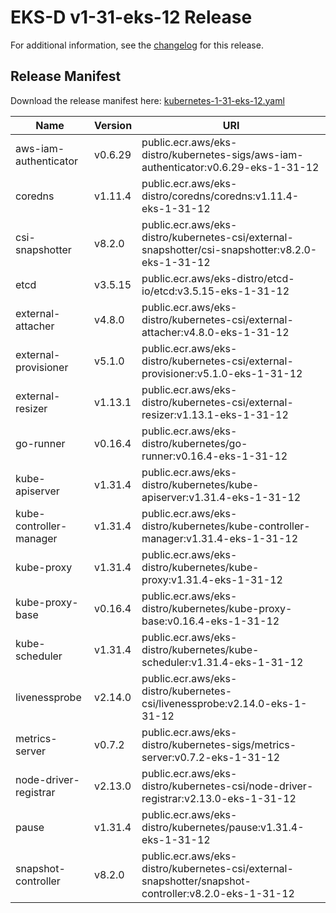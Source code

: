 # EKS-D v1-31-eks-12 Release

For additional information, see the [changelog](CHANGELOG-v1-31-eks-12.md) for this release.

## Release Manifest

Download the release manifest here: [kubernetes-1-31-eks-12.yaml](https://distro.eks.amazonaws.com/kubernetes-1-31/kubernetes-1-31-eks-12.yaml)

| Name | Version | URI |
|------|---------|-----|
| aws-iam-authenticator | v0.6.29 | public.ecr.aws/eks-distro/kubernetes-sigs/aws-iam-authenticator:v0.6.29-eks-1-31-12 |
| coredns | v1.11.4 | public.ecr.aws/eks-distro/coredns/coredns:v1.11.4-eks-1-31-12 |
| csi-snapshotter | v8.2.0 | public.ecr.aws/eks-distro/kubernetes-csi/external-snapshotter/csi-snapshotter:v8.2.0-eks-1-31-12 |
| etcd | v3.5.15 | public.ecr.aws/eks-distro/etcd-io/etcd:v3.5.15-eks-1-31-12 |
| external-attacher | v4.8.0 | public.ecr.aws/eks-distro/kubernetes-csi/external-attacher:v4.8.0-eks-1-31-12 |
| external-provisioner | v5.1.0 | public.ecr.aws/eks-distro/kubernetes-csi/external-provisioner:v5.1.0-eks-1-31-12 |
| external-resizer | v1.13.1 | public.ecr.aws/eks-distro/kubernetes-csi/external-resizer:v1.13.1-eks-1-31-12 |
| go-runner | v0.16.4 | public.ecr.aws/eks-distro/kubernetes/go-runner:v0.16.4-eks-1-31-12 |
| kube-apiserver | v1.31.4 | public.ecr.aws/eks-distro/kubernetes/kube-apiserver:v1.31.4-eks-1-31-12 |
| kube-controller-manager | v1.31.4 | public.ecr.aws/eks-distro/kubernetes/kube-controller-manager:v1.31.4-eks-1-31-12 |
| kube-proxy | v1.31.4 | public.ecr.aws/eks-distro/kubernetes/kube-proxy:v1.31.4-eks-1-31-12 |
| kube-proxy-base | v0.16.4 | public.ecr.aws/eks-distro/kubernetes/kube-proxy-base:v0.16.4-eks-1-31-12 |
| kube-scheduler | v1.31.4 | public.ecr.aws/eks-distro/kubernetes/kube-scheduler:v1.31.4-eks-1-31-12 |
| livenessprobe | v2.14.0 | public.ecr.aws/eks-distro/kubernetes-csi/livenessprobe:v2.14.0-eks-1-31-12 |
| metrics-server | v0.7.2 | public.ecr.aws/eks-distro/kubernetes-sigs/metrics-server:v0.7.2-eks-1-31-12 |
| node-driver-registrar | v2.13.0 | public.ecr.aws/eks-distro/kubernetes-csi/node-driver-registrar:v2.13.0-eks-1-31-12 |
| pause | v1.31.4 | public.ecr.aws/eks-distro/kubernetes/pause:v1.31.4-eks-1-31-12 |
| snapshot-controller | v8.2.0 | public.ecr.aws/eks-distro/kubernetes-csi/external-snapshotter/snapshot-controller:v8.2.0-eks-1-31-12 |
